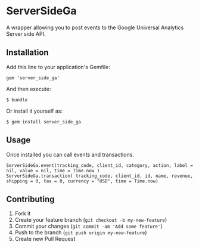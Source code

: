 # ServerSideGa

A wrapper allowing you to post events to the Google Universal Analytics Server side API.  

## Installation

Add this line to your application's Gemfile:

    gem 'server_side_ga'

And then execute:

    $ bundle

Or install it yourself as:

    $ gem install server_side_ga

## Usage

Once installed you can call events and transactions.  


    ServerSideGa.event(tracking_code, client_id, category, action, label = nil, value = nil, time = Time.now )
    ServerSideGa.transaction( tracking_code, client_id, id, name, revenue, shipping = 0, tax = 0, currency = "USD", time = Time.now)

## Contributing

1. Fork it
2. Create your feature branch (`git checkout -b my-new-feature`)
3. Commit your changes (`git commit -am 'Add some feature'`)
4. Push to the branch (`git push origin my-new-feature`)
5. Create new Pull Request
